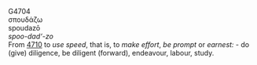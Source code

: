 G4704  
σπουδάζω  
spoudazō  
*spoo-dad‘-zo*  
From [4710](g4710) to *use* *speed*, that is, to *make* *effort*, *be*
*prompt* or *earnest:* - do (give) diligence, be diligent (forward),
endeavour, labour, study.  

